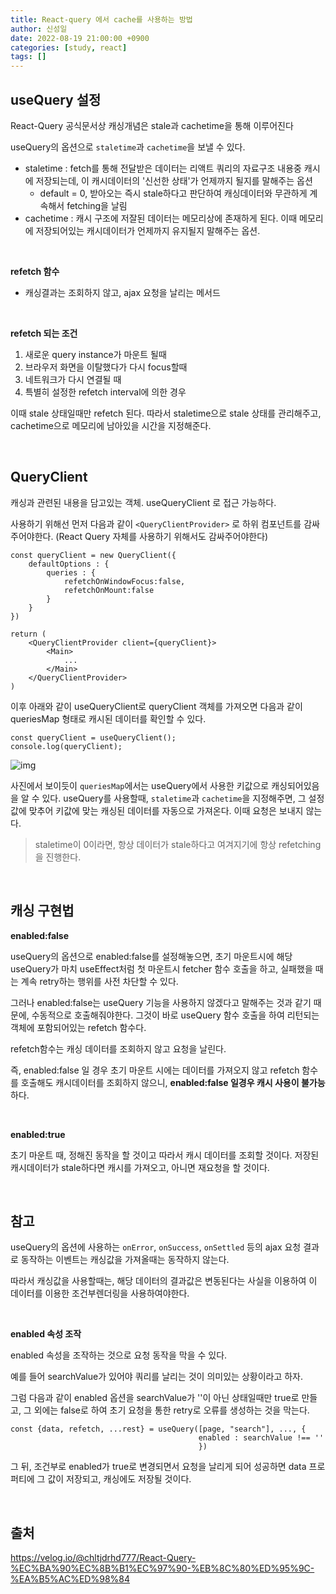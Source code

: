 ```yaml
---
title: React-query 에서 cache를 사용하는 방법
author: 신성일
date: 2022-08-19 21:00:00 +0900
categories: [study, react]
tags: []
---
```


## useQuery 설정

React-Query 공식문서상 캐싱개념은 stale과 cachetime을 통해 이루어진다

useQuery의 옵션으로 `staletime`과 `cachetime`을 보낼 수 있다.

-  staletime : fetch를 통해 전달받은 데이터는 리액트 쿼리의 자료구조 내용중 캐시에 저장되는데, 이 캐시데이터의 '신선한 상태'가 언제까지 될지를 말해주는 옵션
   -  default = 0, 받아오는 즉시 stale하다고 판단하여 캐싱데이터와 무관하게 계속해서 fetching을 날림
-  cachetime : 캐시 구조에 저잘된 데이터는 메모리상에 존재하게 된다. 이때 메모리에 저장되어있는 캐시데이터가 언제까지 유지될지 말해주는 옵션.

<br/>

**refetch 함수**

-  캐싱결과는 조회하지 않고, ajax 요청을 날리는 메서드

<br/>

**refetch 되는 조건**

1. 새로운 query instance가 마운트 될때
2. 브라우저 화면을 이탈했다가 다시 focus할때
3. 네트워크가 다시 연결될 때
4. 특별히 설정한 refetch interval에 의한 경우

이때 stale 상태일때만 refetch 된다. 따라서 staletime으로 stale 상태를 관리해주고, cachetime으로 메모리에 남아있을 시간을 지정해준다.

<Br/>

## QueryClient

캐싱과 관련된 내용을 담고있는 객체. useQueryClient 로 접근 가능하다.

사용하기 위해선 먼저 다음과 같이 `<QueryClientProvider>` 로 하위 컴포넌트를 감싸주어야한다. (React Query 자체를 사용하기 위해서도 감싸주어야한다)

```react
const queryClient = new QueryClient({
    defaultOptions : {
        queries : {
            refetchOnWindowFocus:false,
            refetchOnMount:false
        }
    }
})

return (
	<QueryClientProvider client={queryClient}>
    	<Main>
        	...
        </Main>
    </QueryClientProvider>
)
```

이후 아래와 같이 useQueryClient로 queryClient 객체를 가져오면 다음과 같이 queriesMap 형태로 캐시된 데이터를 확인할 수 있다.

```react
const queryClient = useQueryClient();
console.log(queryClient);
```

![img](https://user-images.githubusercontent.com/58500558/157851602-c0e2219b-0ecd-4649-a7b2-2b399a8a4e43.png)

사진에서 보이듯이 `queriesMap`에서는 useQuery에서 사용한 키값으로 캐싱되어있음을 알 수 있다. useQuery를 사용할때, `staletime`과 `cachetime`을 지정해주면, 그 설정값에 맞추어 키값에 맞는 캐싱된 데이터를 자동으로 가져온다. 이때 요청은 보내지 않는다.

> staletime이 0이라면, 항상 데이터가 stale하다고 여겨지기에 항상 refetching을 진행한다.

<br/>

## 캐싱 구현법

**enabled:false**

useQuery의 옵션으로 enabled:false를 설정해놓으면, 초기 마운트시에 해당 useQuery가 마치 useEffect처럼 첫 마운트시 fetcher 함수 호출을 하고, 실패했을 때는 계속 retry하는 행위를 사전 차단할 수 있다.

그러나 enabled:false는 useQuery 기능을 사용하지 않겠다고 말해주는 것과 같기 때문에, 수동적으로 호출해줘야한다. 그것이 바로 useQuery 함수 호출을 하여 리턴되는 객체에 포함되어있는 refetch 함수다.

refetch함수는 캐싱 데이터를 조회하지 않고 요청을 날린다.

즉, enabled:false 일 경우 초기 마운트 시에는 데이터를 가져오지 않고 refetch 함수를 호출해도 캐시데이터를 조회하지 않으니, **enabled:false 일경우 캐시 사용이 불가능**하다.

<br/>

**enabled:true**

초기 마운트 때, 정해진 동작을 할 것이고 따라서 캐시 데이터를 조회할 것이다. 저장된 캐시데이터가 stale하다면 캐시를 가져오고, 아니면 재요청을 할 것이다.

<br/>

## 참고

useQuery의 옵션에 사용하는 `onError`, `onSuccess`, `onSettled` 등의 ajax 요청 결과로 동작하는 이벤트는 캐싱값을 가져올때는 동작하지 않는다.

따라서 캐싱값을 사용할때는, 해당 데이터의 결과값은 변동된다는 사실을 이용하여 이 데이터를 이용한 조건부렌더링을 사용하여야한다.

<br/>

**enabled 속성 조작**

enabled 속성을 조작하는 것으로 요청 동작을 막을 수 있다.

예를 들어 searchValue가 있어야 쿼리를 날리는 것이 의미있는 상황이라고 하자.

그럼 다음과 같이 enabled 옵션을 searchValue가 ''이 아닌 상태일때만 true로 만들고, 그 외에는 false로 하여 초기 요청을 통한 retry로 오류를 생성하는 것을 막는다.

```react
const {data, refetch, ...rest} = useQuery([page, "search"], ..., {
                                          enabled : searchValue !== ''
                                          })
```

그 뒤, 조건부로 enabled가 true로 변경되면서 요청을 날리게 되어 성공하면 data 프로퍼티에 그 값이 저장되고, 캐싱에도 저장될 것이다.

<br/>

## 출처

https://velog.io/@chltjdrhd777/React-Query-%EC%BA%90%EC%8B%B1%EC%97%90-%EB%8C%80%ED%95%9C-%EA%B5%AC%ED%98%84
